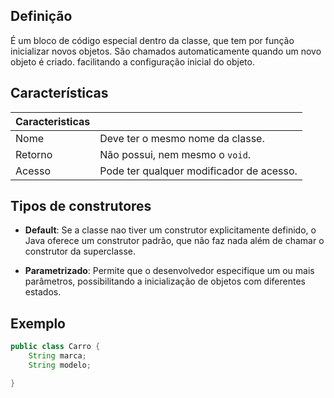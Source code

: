 ## Definição

É um bloco de código especial dentro da classe, que tem por função inicializar novos objetos. São chamados automaticamente quando um novo objeto é criado. facilitando a configuração inicial do objeto.

## Características

| Caracteristicas |                                          |
| --------------- | ---------------------------------------- |
| Nome            | Deve ter o mesmo nome da classe.         |
| Retorno         | Não possui, nem mesmo o `void`.          |
| Acesso          | Pode ter qualquer modificador de acesso. |
## Tipos de construtores

- **Default**: Se a classe nao tiver um construtor explicitamente definido, o Java oferece um construtor padrão, que não faz nada além de chamar o construtor da superclasse.

- **Parametrizado**: Permite que o desenvolvedor especifique um ou mais parâmetros, possibilitando a inicialização de objetos com diferentes estados.

## Exemplo

```java
public class Carro {
	String marca;
	String modelo;

}
```